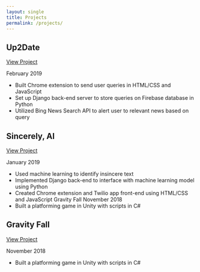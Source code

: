 ```yaml
---
layout: single
title: Projects
permalink: /projects/
---
```


## Up2Date 
[View Project](https://github.com/jamqd/Up2Date)

February 2019

- Built Chrome extension to send user queries in HTML/CSS and JavaScript
- Set up Django back-end server to store queries on Firebase database in Python
- Utilized Bing News Search API to alert user to relevant news based on query

## Sincerely, AI 
[View Project](https://github.com/jamqd/SincerelyAI)

January 2019

- Used machine learning to identify insincere text
- Implemented Django back-end to interface with machine learning model using Python
- Created Chrome extension and Twilio app front-end using HTML/CSS and JavaScript
Gravity Fall November 2018
- Built a platforming game in Unity with scripts in C#

## Gravity Fall
[View Project](https://github.com/joshua-y/Gravity-Fall)

November 2018

- Built a platforming game in Unity with scripts in C#